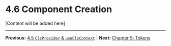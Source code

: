 # 4.6 Component Creation

[Content will be added here]

---

**Previous:** [4.5 `ClsProvider` & `useClsContext`](./4.5-clsprovider-useclscontext.md) | **Next:** [Chapter 5: Tokens](../05-tokens/index.md)
